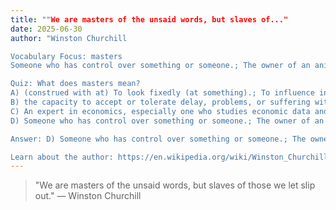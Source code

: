 ```yaml
---
title: ""We are masters of the unsaid words, but slaves of..."
date: 2025-06-30
author: "Winston Churchill

Vocabulary Focus: masters
Someone who has control over something or someone.; The owner of an animal or slave.

Quiz: What does masters mean?
A) (construed with at) To look fixedly (at something).; To influence in some way by looking fixedly.
B) the capacity to accept or tolerate delay, problems, or suffering without becoming annoyed or anxious.
C) An expert in economics, especially one who studies economic data and extracts higher-level information or proposes theories.; One concerned with political economy.
D) Someone who has control over something or someone.; The owner of an animal or slave.

Answer: D) Someone who has control over something or someone.; The owner of an animal or slave.

Learn about the author: https://en.wikipedia.org/wiki/Winston_Churchill"
---
```


> "We are masters of the unsaid words, but slaves of those we let slip out." — Winston Churchill
